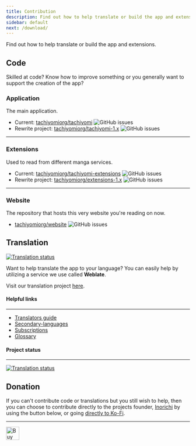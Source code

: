```yaml
---
title: Contribution
description: Find out how to help translate or build the app and extensions.
sidebar: default
next: /download/
---
```


Find out how to help translate or build the app and extensions.

## Code
Skilled at code? Know how to improve something or you generally want to support the creation of the app?

### Application
The main application.
- Current: [tachiyomiorg/tachiyomi](https://github.com/tachiyomiorg/tachiyomi) ![GitHub issues](https://img.shields.io/github/issues/tachiyomiorg/tachiyomi?style=social)
- Rewrite project: [tachiyomiorg/tachiyomi-1.x](https://github.com/tachiyomiorg/tachiyomi-1.x) ![GitHub issues](https://img.shields.io/github/issues/tachiyomiorg/tachiyomi-1.x?style=social)
***
### Extensions
Used to read from different manga services.
- Current: [tachiyomiorg/tachiyomi-extensions](https://github.com/tachiyomiorg/tachiyomi-extensions) ![GitHub issues](https://img.shields.io/github/issues/tachiyomiorg/tachiyomi-extensions?style=social)
- Rewrite project: [tachiyomiorg/extensions-1.x](https://github.com/tachiyomiorg/extensions-1.x) ![GitHub issues](https://img.shields.io/github/issues/tachiyomiorg/extensions-1.x?style=social)
***
### Website
The repository that hosts this very website you're reading on now.
- [tachiyomiorg/website](https://github.com/tachiyomiorg/website) ![GitHub issues](https://img.shields.io/github/issues/tachiyomiorg/website?style=social)

## Translation
<a href="https://hosted.weblate.org/engage/tachiyomi/?utm_source=widget"><img src="https://hosted.weblate.org/widgets/tachiyomi/-/svg-badge.svg" alt="Translation status"/></a>

Want to help translate the app to your language? You can easily help by utilizing a service we use called **Weblate**.

Visit our translation project [here](https://hosted.weblate.org/projects/tachiyomi/strings/).

#### Helpful links
***
* [Translators guide](https://docs.weblate.org/en/latest/user/translating.html)
* [Secondary-languages](https://docs.weblate.org/en/latest/user/profile.html#secondary-languages)
* [Subscriptions](https://docs.weblate.org/en/latest/user/profile.html#subscriptions)
* [Glossary](https://docs.weblate.org/en/latest/user/translating.html#glossary)

#### Project status
***
<a href="https://hosted.weblate.org/engage/tachiyomi/?utm_source=widget">
	<img src="https://hosted.weblate.org/widgets/tachiyomi/-/horizontal-auto.svg" alt="Translation status" />
</a>

## Donation
If you can't contribute code or translations but you still wish to help, then you can choose to contribute directly to the projects founder, [Inorichi](https://github.com/inorichi/) by using the button below, or going [directly to Ko-Fi](https://ko-fi.com/inorichi).
***
<a href="https://ko-fi.com/inorichi" target="_blank" rel="noopener">
	<img height="36" style="border:0px;height:36px;" src="https://cdn.ko-fi.com/cdn/kofi1.png?v=2" border="0" alt="Buy Me a Coffee at ko-fi.com" />
</a>
